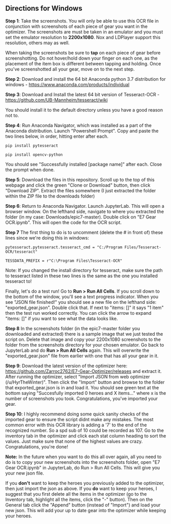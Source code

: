 ## Directions for Windows

**Step 1**: Take the screenshots. You will only be able to use this OCR file in conjunction with screenshots of each piece of gear you want in the optimizer. The screenshots are must be taken in an emulator and you must set the emulator resolution to **2200x1080**. Nox and LDPlayer support this resolution, others may as well.

When taking the screenshots be sure to **tap** on each piece of gear before screenshotting. Do not hover/hold down your finger on each one, as the placement of the item box is different between tapping and holding. Once you've screenshotted all your gear, move on to the next step.

**Step 2**: Download and install the 64 bit Anaconda python 3.7 distribution for windows - https://www.anaconda.com/products/individual

**Step 3**: Download and Install the latest 64 bit version of Tesseract-OCR - https://github.com/UB-Mannheim/tesseract/wiki

You should install it to the default directory unless you have a good reason not to.

**Step 4**: Run Anaconda Navigator, which was installed as a part of the Anaconda distribution. Launch "Powershell Prompt". Copy and paste the two lines below, in order, hitting enter after each.

``pip install pytesseract``

``pip install opencv-python``

You should see "Successfully installed [package name]" after each. Close the prompt when done.

**Step 5**: Download the files in this repository. Scroll up to the top of this webpage and click the green "Clone or Download" button, then click "Download ZIP". Extract the files somewhere (I just extracted the folder within the ZIP file to the downloads folder)

**Step 6**: Return to Anaconda Navigator. Launch JupyterLab. This will open a browser window. On the lefthand side, navigate to where you extracted the folder (in my case: Downloads/epic7-master). Double click on "E7 Gear OCR.ipynb". This will open the code for the OCR script.

**Step 7** The first thing to do is to uncomment (delete the # in front of) these lines since we're doing this in windows:

``pytesseract.pytesseract.tesseract_cmd = "C:/Program Files/Tesseract-OCR/tesseract"``

``TESSDATA_PREFIX = r"C:\Program Files\Tesseract-OCR"``

Note: If you changed the install directory for tesseract, make sure the path to tesseract listed in these two lines is the same as the one you installed tesseract to!

Finally, let's do a test run! Go to **Run > Run All Cells**. If you scroll down to the bottom of the window, you'll see a text progress indicator. When you see "JSON file finished!" you should see a new file on the lefthand side: "exported_gear.json". Double click that. If next to "items: []" it says "1 item" then the test run worked correctly. You can click the arrow to expand "items: []" if you want to see what the data looks like.

**Step 8** In the screenshots folder (in the epic7-master folder you downloaded and extracted) there is a sample image that we just tested the script on. Delete that image and copy your 2200x1080 screenshots to the folder from the screenshots directory for your chosen emulator. Go back to JupyterLab and do **Run > Run All Cells** again. This will overwrite the "exported_gear.json" file from earlier with one that has all your gear in it.

**Step 9**: Download the latest version of the optimizer here: https://github.com/Zarroc2762/E7-Gear-Optimizer/releases and extract it. After running the optimizer, select "Import JSON from web optimizer (/u/HyrTheWinter)". Then click the "Import" button and browse to the folder that exported_gear.json is in and load it. You should see green text at the bottom saying "Succesfully imported 0 heroes and X items..." where x is the number of screenshots you took. Congratulations, you've imported your gear.

**Step 10**: I highly recommend doing some quick sanity checks of the imported gear to ensure the script didnt make any mistakes. The most common error with this OCR library is adding a '7' to the end of the recognized number. So a spd sub of 10 could be recorded as 107. Go to the inventory tab in the optimizer and click each stat column heading to sort the values. Just make sure that none of the highest values are crazy. Congratulations, you're done!

**Note:** In the future when you want to do this all over again, all you need to do is to copy your new screenshots into the screenshots folder, open "E7 Gear OCR.ipynb" in JupyterLab, do Run > Run All Cells. This will give you your new json file.

If you **don't** want to keep the heroes you previously added to the optimizer, then just import the json as above. If you **do** want to keep your heroes, I suggest that you first delete all the items in the optimizer (go to the Inventory tab, highlight all the items, click the "-" button). Then on the General tab click the "Append" button (instead of "Import") and load your new json. This will add your up to date gear into the optimizer while keeping your heroes.
